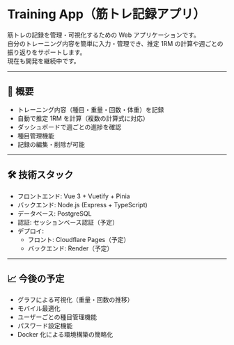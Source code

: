 # Training App（筋トレ記録アプリ）

筋トレの記録を管理・可視化するための Web アプリケーションです。  
自分のトレーニング内容を簡単に入力・管理でき、推定 1RM の計算や週ごとの振り返りをサポートします。  
現在も開発を継続中です。

---

## 🚀 概要

- トレーニング内容（種目・重量・回数・体重）を記録
- 自動で推定 1RM を計算（複数の計算式に対応）
- ダッシュボードで週ごとの進捗を確認
- 種目管理機能
- 記録の編集・削除が可能

---

## 🛠 技術スタック

- フロントエンド: Vue 3 + Vuetify + Pinia
- バックエンド: Node.js (Express + TypeScript)
- データベース: PostgreSQL
- 認証: セッションベース認証（予定）
- デプロイ:
  - フロント: Cloudflare Pages（予定）
  - バックエンド: Render（予定）

---

## 📈 今後の予定

- グラフによる可視化（重量・回数の推移）
- モバイル最適化
- ユーザーごとの種目管理機能
- パスワード設定機能
- Docker 化による環境構築の簡略化

